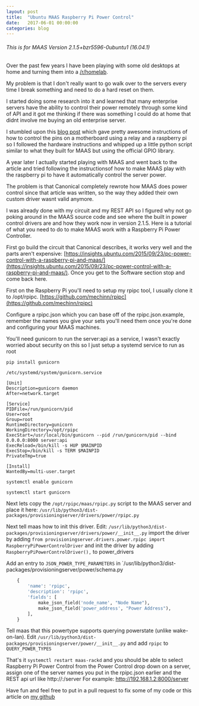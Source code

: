 ```yaml
---
layout: post
title:  "Ubuntu MAAS Raspberry Pi Power Control"
date:   2017-06-01 00:00:00
categories: blog
---
```

###### This is for MAAS Version 2.1.5+bzr5596-0ubuntu1 (16.04.1)

Over the past few years I have been playing with some old desktops at home and turning them into a [/r/homelab](https://www.reddit.com/r/homelab/).

My problem is that I don't really want to go walk over to the servers every time I break something and need to do a hard reset on them.

I started doing some research into it and learned that many enterprise servers have the ability to control their power remotely through some kind of API and it got me thinking if there was something I could do at home that didnt involve me buying an old enterprise server.

I stumbled upon this [blog post](https://insights.ubuntu.com/2015/09/23/pc-power-control-with-a-raspberry-pi-and-maas/) which gave pretty awesome instructions of how to control the pins on a motherboard using a relay and a raspberry pi so I followed the hardware instructions and whipped up a little python script similar to what they built for MAAS but using the official GPIO library.

A year later I actually started playing with MAAS and went back to the article and tried following the instructionsof how to make MAAS play with the raspberry pi to have it automatically control the server power.

The problem is that Canonical completely rewrote how MAAS does power control since that article was written, so the way they added their own custom driver wasnt valid anymore.

I was already done with my circuit and my REST API so I figured why not go poking around in the MAAS source code and see where the built in power control drivers are and how they work now in version 2.1.5.
Here is a tutorial of what you need to do to make MAAS work with a Raspberry Pi Power Controller.

First go build the circuit that Canonical describes, it works very well and the parts aren't expensive: [https://insights.ubuntu.com/2015/09/23/pc-power-control-with-a-raspberry-pi-and-maas/](https://insights.ubuntu.com/2015/09/23/pc-power-control-with-a-raspberry-pi-and-maas/). Once you get to the Software section stop and come back here.

First on the Raspberry Pi you'll need to setup my rpipc tool, I usually clone it to /opt/rpipc. [https://github.com/mechinn/rpipc](https://github.com/mechinn/rpipc)

Configure a rpipc.json which you can base off of the rpipc.json.example, remember the names you give your sets you'll need them once you're done and configuring your MAAS machines.

You'll need gunicorn to run the server:api as a service, I wasn't exactly worried about security on this so I just setup a systemd service to run as root

`pip install gunicorn`

`/etc/systemd/system/gunicorn.service`

```systemd
[Unit]
Description=gunicorn daemon
After=network.target

[Service]
PIDFile=/run/gunicorn/pid
User=root
Group=root
RuntimeDirectory=gunicorn
WorkingDirectory=/opt/rpipc
ExecStart=/usr/local/bin/gunicorn --pid /run/gunicorn/pid --bind 0.0.0.0:8000 server:api
ExecReload=/bin/kill -s HUP $MAINPID
ExecStop=/bin/kill -s TERM $MAINPID
PrivateTmp=true

[Install]
WantedBy=multi-user.target
```

`systemctl enable gunicorn`

`systemctl start gunicorn`

Next lets copy the `/opt/rpipc/maas/rpipc.py` script to the MAAS server and place it here: `/usr/lib/python3/dist-packages/provisioningserver/drivers/power/rpipc.py`

Next tell maas how to init this driver. Edit: `/usr/lib/python3/dist-packages/provisioningserver/drivers/power/__init__.py` import the driver by adding `from provisioningserver.drivers.power.rpipc import RaspberryPiPowerControlDriver` and init the driver by adding `RaspberryPiPowerControlDriver(),` to power_drivers

Add an entry to `JSON_POWER_TYPE_PARAMETERS` in `/usr/lib/python3/dist-packages/provisioningserver/power/schema.py
```python
    {
        'name': 'rpipc',
        'description': 'rpipc',
        'fields': [
            make_json_field('node_name', "Node Name"),
            make_json_field('power_address', "Power Address"),
        ],
    }
```

Tell maas that this powertype supports querying powerstate (unlike wake-on-lan). Edit `/usr/lib/python3/dist-packages/provisioningserver/power/__init__.py` and add `rpipc` to `QUERY_POWER_TYPES`

That's it `systemctl restart maas-rackd` and you should be able to select Raspberry Pi Power Control from the Power Control drop down on a server, assign one of the server names you put in the rpipc.json earlier and the REST api url like http://<host>:<port>/server For example: http://192.168.1.2:8000/server

Have fun and feel free to put in a pull request to fix some of my code or this article on [my github](https://github.com/mechinn)
